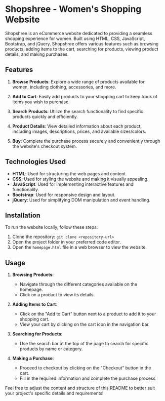 
# Shopshree - Women's Shopping Website

Shopshree is an eCommerce website dedicated to providing a seamless shopping experience for women. Built using HTML, CSS, JavaScript, Bootstrap, and jQuery, Shopshree offers various features such as browsing products, adding items to the cart, searching for products, viewing product details, and making purchases.

## Features

1. **Browse Products**: Explore a wide range of products available for women, including clothing, accessories, and more.

2. **Add to Cart**: Easily add products to your shopping cart to keep track of items you wish to purchase.

3. **Search Products**: Utilize the search functionality to find specific products quickly and efficiently.

4. **Product Details**: View detailed information about each product, including images, descriptions, prices, and available sizes/colors.

5. **Buy**: Complete the purchase process securely and conveniently through the website's checkout system.

## Technologies Used

- **HTML**: Used for structuring the web pages and content.
- **CSS**: Used for styling the website and making it visually appealing.
- **JavaScript**: Used for implementing interactive features and functionality.
- **Bootstrap**: Used for responsive design and layout.
- **jQuery**: Used for simplifying DOM manipulation and event handling.

## Installation

To run the website locally, follow these steps:

1. Clone the repository: `git clone <repository-url>`
2. Open the project folder in your preferred code editor.
3. Open the `homepage.html` file in a web browser to view the website.

## Usage

1. **Browsing Products**:
   - Navigate through the different categories available on the homepage.
   - Click on a product to view its details.

2. **Adding Items to Cart**:
   - Click on the "Add to Cart" button next to a product to add it to your shopping cart.
   - View your cart by clicking on the cart icon in the navigation bar.

3. **Searching for Products**:
   - Use the search bar at the top of the page to search for specific products by name or category.

4. **Making a Purchase**:
   - Proceed to checkout by clicking on the "Checkout" button in the cart.
   - Fill in the required information and complete the purchase process.




Feel free to adjust the content and structure of this README to better suit your project's specific details and requirements!
